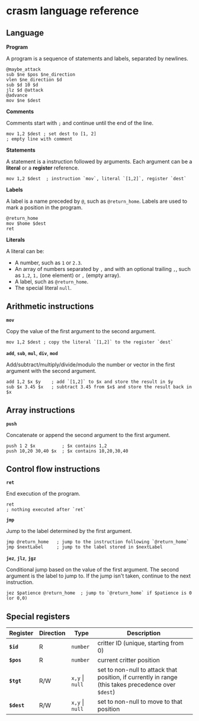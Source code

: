 # crasm language reference

## Language

**Program**

A program is a sequence of statements and labels, separated by newlines.

```
@maybe_attack
sub $ne $pos $ne_direction
vlen $ne_direction $d
sub $d 10 $d
jlz $d @attack
@advance
mov $ne $dest
```

**Comments**

Comments start with `;` and continue until the end of the line.

```
mov 1,2 $dest ; set dest to [1, 2]
; empty line with comment
```

**Statements**

A statement is a instruction followed by arguments. Each argument can be a **literal** or a **register** reference.

```
mov 1,2 $dest  ; instruction `mov`, literal `[1,2]`, register `dest`
```

**Labels**

A label is a name preceded by `@`, such as `@return_home`. Labels are used to mark a position in the program.

```
@return_home
mov $home $dest
ret
```

**Literals**

A literal can be:

- A number, such as `1` or `2.3`.
- An array of numbers separated by `,` and with an optional trailing `,`, such as `1,2`, `1,` (one element) or `,` (empty array).
- A label, such as `@return_home`.
- The special literal `null`.

## Arithmetic instructions

**`mov`**

Copy the value of the first argument to the second argument.

```
mov 1,2 $dest ; copy the literal `[1,2]` to the register `dest`
```

**`add`**, **`sub`**, **`mul`**, **`div`**, **`mod`**

Add/subtract/multiply/divide/modulo the number or vector in the first argument with the second argument.

```
add 1,2 $x $y    ; add `[1,2]` to $x and store the result in $y
sub $x 3.45 $x   ; subtract 3.45 from $x$ and store the result back in $x
```

## Array instructions

**`push`**

Concatenate or append the second argument to the first argument.

```
push 1 2 $x          ; $x contains 1,2
push 10,20 30,40 $x  ; $x contains 10,20,30,40
```

## Control flow instructions

**`ret`**

End execution of the program.

```
ret
; nothing executed after `ret`
```

**`jmp`**

Jump to the label determined by the first argument.

```
jmp @return_home   ; jump to the instruction following `@return_home`
jmp $nextLabel     ; jump to the label stored in $nextLabel
```

**`jez`**, **`jlz`**, **`jgz`**

Conditional jump based on the value of the first argument. The second argument is the label to jump to. If the jump isn't taken, continue to the next instruction.

```
jez $patience @return_home  ; jump to `@return_home` if $patience is 0 (or 0,0)
```

## Special registers

| Register    | Direction | Type            | Description                                                                                         |
| ----------- | --------- | --------------- | --------------------------------------------------------------------------------------------------- |
| **`$id`**   | R         | `number`        | critter ID (unique, starting from 0)                                                                |
| **`$pos`**  | R         | `number`        | current critter position                                                                            |
| **`$tgt`**  | R/W       | `x,y` \| `null` | set to non-null to attack that position, if currently in range (this takes precedence over `$dest`) |
| **`$dest`** | R/W       | `x,y` \| `null` | set to non-null to move to that position                                                            |
